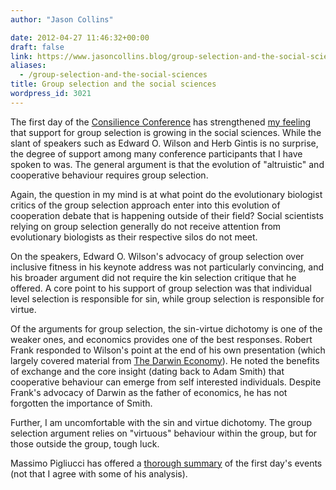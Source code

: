 ```yaml
---
author: "Jason Collins"

date: 2012-04-27 11:46:32+00:00
draft: false
link: https://www.jasoncollins.blog/group-selection-and-the-social-sciences/
aliases:
  - /group-selection-and-the-social-sciences
title: Group selection and the social sciences
wordpress_id: 3021
---
```


The first day of the [Consilience Conference](http://consilienceconference.com/) has strengthened [my feeling](https://www.jasoncollins.blog/the-return-of-group-selection/) that support for group selection is growing in the social sciences. While the slant of speakers such as Edward O. Wilson and Herb Gintis is no surprise, the degree of support among many conference participants that I have spoken to was. The general argument is that the evolution of "altruistic" and cooperative behaviour requires group selection.

Again, the question in my mind is at what point do the evolutionary biologist critics of the group selection approach enter into this evolution of cooperation debate that is happening outside of their field? Social scientists relying on group selection generally do not receive attention from evolutionary biologists as their respective silos do not meet.

On the speakers, Edward O. Wilson's advocacy of group selection over inclusive fitness in his keynote address was not particularly convincing, and his broader argument did not require the kin selection critique that he offered. A core point to his support of group selection was that individual level selection is responsible for sin, while group selection is responsible for virtue.

Of the arguments for group selection, the sin-virtue dichotomy is one of the weaker ones, and economics provides one of the best responses. Robert Frank responded to Wilson's point at the end of his own presentation (which largely covered material from [The Darwin Economy](https://www.jasoncollins.blog/franks-the-darwin-economy/)). He noted the benefits of exchange and the core insight (dating back to Adam Smith) that cooperative behaviour can emerge from self interested individuals. Despite Frank's advocacy of Darwin as the father of economics, he has not forgotten the importance of Smith.

Further, I am uncomfortable with the sin and virtue dichotomy. The group selection argument relies on "virtuous" behaviour within the group, but for those outside the group, tough luck.

Massimo Pigliucci has offered a [thorough summary](http://rationallyspeaking.blogspot.com/2012/04/report-from-consilience-conference-part.html) of the first day's events (not that I agree with some of his analysis).
